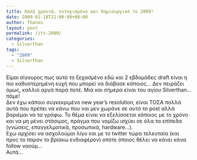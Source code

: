 ```yaml
---
title: Καλή χρονιά, ευτυχισμένο και δημιουργικό το 2009!
date: 2009-01-18T21:00:09+00:00
author: Thanos
layout: post
permalink: /its-2009/
categories:
  - Silverthan
tags:
  - "2009"
  - Silverthan
---
```

Είμαι σίγουρος πως αυτό το ξεχασμένο εδώ και 2 εβδομάδες draft είναι η πιο καθυστερημένη ευχή που μπορεί να διάβασε κάποιος… Δεν πειράζει όμως, καλλιό αργά παρά ποτέ. Μιά και σήμερα είναι του αγίου Silverthan… πάμε!  
Δεν έχω κάποιο συγκεκριμένο new year’s resolution, είναι ΤΟΣΑ πολλά αυτά που πρέπει να κάνω που ναι μεν χωράνε σε αυτό το post αλλά βαριέμαι να τα γράφω. Το θέμα είναι να εξελίσσεται κάποιος με το χρόνο και να μη μένει στάσιμος, πράγμα που νομίζω ισχύει σε όλα τα επίπεδα (γνώσεις, επαγγελματικά, προσωπικά, hardware…).  
Εχω αρχίσει να ασχολούμαι λίγο και με το twitter τώρα τελευταία (και προς το παρόν το βρίσκω ενδιαφέρον) οπότε όποιος θέλει να κάνει κάνα follow ναούμ…  
Αυτά…